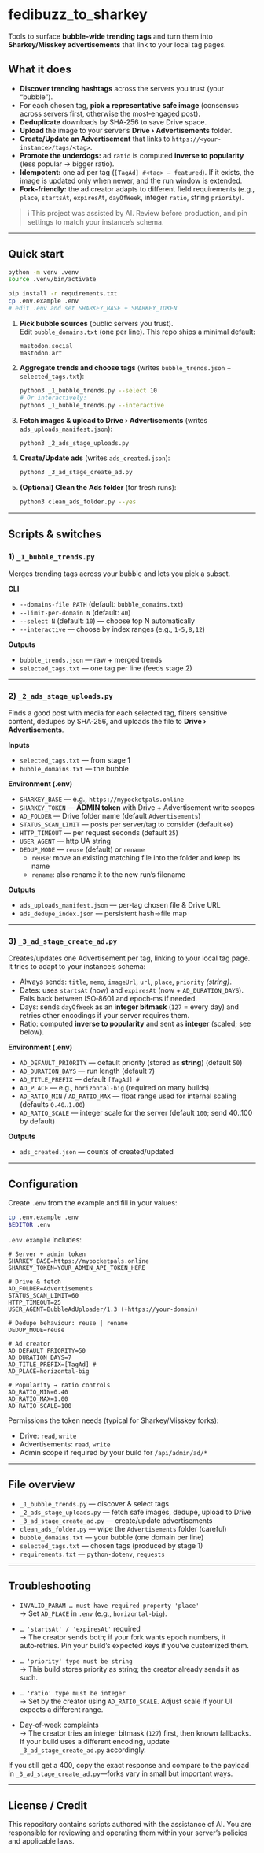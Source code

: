 # fedibuzz_to_sharkey

Tools to surface **bubble-wide trending tags** and turn them into **Sharkey/Misskey advertisements** that link to your local tag pages.

## What it does

- **Discover trending hashtags** across the servers you trust (your “bubble”).  
- For each chosen tag, **pick a representative safe image** (consensus across servers first, otherwise the most‑engaged post).
- **Deduplicate** downloads by SHA‑256 to save Drive space.
- **Upload** the image to your server’s **Drive › Advertisements** folder.
- **Create/Update an Advertisement** that links to `https://<your-instance>/tags/<tag>`.
- **Promote the underdogs:** ad `ratio` is computed **inverse to popularity** (less popular → bigger ratio).
- **Idempotent:** one ad per tag (`[TagAd] #<tag> — featured`). If it exists, the image is updated only when newer, and the run window is extended.
- **Fork‑friendly:** the ad creator adapts to different field requirements (e.g., `place`, `startsAt`, `expiresAt`, `dayOfWeek`, integer `ratio`, string `priority`).

> ℹ️ This project was assisted by AI. Review before production, and pin settings to match your instance’s schema.

---

## Quick start

```bash
python -m venv .venv
source .venv/bin/activate

pip install -r requirements.txt
cp .env.example .env
# edit .env and set SHARKEY_BASE + SHARKEY_TOKEN
```

1) **Pick bubble sources** (public servers you trust).  
   Edit `bubble_domains.txt` (one per line). This repo ships a minimal default:
   ```
   mastodon.social
   mastodon.art
   ```

2) **Aggregate trends and choose tags** (writes `bubble_trends.json` + `selected_tags.txt`):
   ```bash
   python3 _1_bubble_trends.py --select 10
   # Or interactively:
   python3 _1_bubble_trends.py --interactive
   ```

3) **Fetch images & upload to Drive › Advertisements** (writes `ads_uploads_manifest.json`):
   ```bash
   python3 _2_ads_stage_uploads.py
   ```

4) **Create/Update ads** (writes `ads_created.json`):
   ```bash
   python3 _3_ad_stage_create_ad.py
   ```

5) **(Optional) Clean the Ads folder** (for fresh runs):
   ```bash
   python3 clean_ads_folder.py --yes
   ```

---

## Scripts & switches

### 1) `_1_bubble_trends.py`
Merges trending tags across your bubble and lets you pick a subset.

**CLI**
- `--domains-file PATH`  (default: `bubble_domains.txt`)  
- `--limit-per-domain N` (default: `40`)  
- `--select N`           (default: `10`) — choose top N automatically  
- `--interactive`        — choose by index ranges (e.g., `1-5,8,12`)

**Outputs**
- `bubble_trends.json` — raw + merged trends
- `selected_tags.txt`  — one tag per line (feeds stage 2)

---

### 2) `_2_ads_stage_uploads.py`
Finds a good post with media for each selected tag, filters sensitive content, dedupes by SHA‑256, and uploads the file to **Drive › Advertisements**.

**Inputs**
- `selected_tags.txt` — from stage 1
- `bubble_domains.txt` — the bubble

**Environment (.env)**
- `SHARKEY_BASE` — e.g., `https://mypocketpals.online`
- `SHARKEY_TOKEN` — **ADMIN token** with Drive + Advertisement write scopes
- `AD_FOLDER` — Drive folder name (default `Advertisements`)
- `STATUS_SCAN_LIMIT` — posts per server/tag to consider (default `60`)
- `HTTP_TIMEOUT` — per request seconds (default `25`)
- `USER_AGENT` — http UA string
- `DEDUP_MODE` — `reuse` (default) or `rename`  
  - `reuse`: move an existing matching file into the folder and keep its name  
  - `rename`: also rename it to the new run’s filename

**Outputs**
- `ads_uploads_manifest.json` — per‑tag chosen file & Drive URL
- `ads_dedupe_index.json` — persistent hash→file map

---

### 3) `_3_ad_stage_create_ad.py`
Creates/updates one Advertisement per tag, linking to your local tag page. It tries to adapt to your instance’s schema:

- Always sends: `title`, `memo`, `imageUrl`, `url`, `place`, `priority` *(string)*.
- Dates: uses `startsAt` (now) and `expiresAt` (now + `AD_DURATION_DAYS`).  
  Falls back between ISO‑8601 and epoch‑ms if needed.
- Days: sends `dayOfWeek` as an **integer bitmask** (`127` = every day) and retries other encodings if your server requires them.
- Ratio: computed **inverse to popularity** and sent as **integer** (scaled; see below).

**Environment (.env)**
- `AD_DEFAULT_PRIORITY` — default priority (stored as **string**) (default `50`)
- `AD_DURATION_DAYS` — run length (default `7`)
- `AD_TITLE_PREFIX` — default `[TagAd] #`
- `AD_PLACE` — e.g., `horizontal-big` (required on many builds)
- `AD_RATIO_MIN` / `AD_RATIO_MAX` — float range used for internal scaling (defaults `0.40`..`1.00`)
- `AD_RATIO_SCALE` — integer scale for the server (default `100`; send 40..100 by default)

**Outputs**
- `ads_created.json` — counts of created/updated

---

## Configuration

Create `.env` from the example and fill in your values:

```bash
cp .env.example .env
$EDITOR .env
```

`.env.example` includes:

```dotenv
# Server + admin token
SHARKEY_BASE=https://mypocketpals.online
SHARKEY_TOKEN=YOUR_ADMIN_API_TOKEN_HERE

# Drive & fetch
AD_FOLDER=Advertisements
STATUS_SCAN_LIMIT=60
HTTP_TIMEOUT=25
USER_AGENT=BubbleAdUploader/1.3 (+https://your-domain)

# Dedupe behaviour: reuse | rename
DEDUP_MODE=reuse

# Ad creator
AD_DEFAULT_PRIORITY=50
AD_DURATION_DAYS=7
AD_TITLE_PREFIX=[TagAd] #
AD_PLACE=horizontal-big

# Popularity → ratio controls
AD_RATIO_MIN=0.40
AD_RATIO_MAX=1.00
AD_RATIO_SCALE=100
```

Permissions the token needs (typical for Sharkey/Misskey forks):
- Drive: `read`, `write`
- Advertisements: `read`, `write`
- Admin scope if required by your build for `/api/admin/ad/*`

---

## File overview

- `_1_bubble_trends.py` — discover & select tags  
- `_2_ads_stage_uploads.py` — fetch safe images, dedupe, upload to Drive  
- `_3_ad_stage_create_ad.py` — create/update advertisements  
- `clean_ads_folder.py` — wipe the `Advertisements` folder (careful)  
- `bubble_domains.txt` — your bubble (one domain per line)  
- `selected_tags.txt` — chosen tags (produced by stage 1)  
- `requirements.txt` — `python-dotenv`, `requests`

---

## Troubleshooting

- `INVALID_PARAM … must have required property 'place'`  
  → Set `AD_PLACE` in `.env` (e.g., `horizontal-big`).

- `… 'startsAt' / 'expiresAt'` required  
  → The creator sends both; if your fork wants epoch numbers, it auto‑retries. Pin your build’s expected keys if you’ve customized them.

- `… 'priority' type must be string`  
  → This build stores priority as string; the creator already sends it as such.

- `… 'ratio' type must be integer`  
  → Set by the creator using `AD_RATIO_SCALE`. Adjust scale if your UI expects a different range.

- Day‑of‑week complaints  
  → The creator tries an integer bitmask (`127`) first, then known fallbacks. If your build uses a different encoding, update `_3_ad_stage_create_ad.py` accordingly.

If you still get a 400, copy the exact response and compare to the payload in `_3_ad_stage_create_ad.py`—forks vary in small but important ways.

---

## License / Credit

This repository contains scripts authored with the assistance of AI. You are responsible for reviewing and operating them within your server’s policies and applicable laws.
